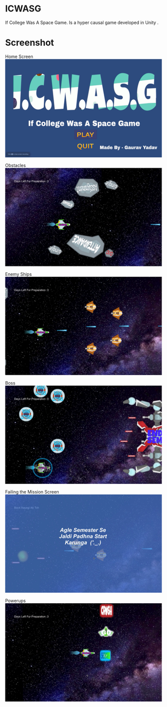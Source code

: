 # ICWASG
If College Was A Space Game. Is a hyper causal game developed in Unity .

# Screenshot

 Home Screen
![Home Screen](https://github.com/yadavgaurav251/ICWASG/blob/master/Screenshots/Screenshot%202020-05-22%20at%202.45.59%20PM.png)

 Obstacles
![Obstacles](https://github.com/yadavgaurav251/ICWASG/blob/master/Screenshots/Screenshot%202020-05-22%20at%202.46.23%20PM.png)

 Enemy Ships
 ![Enemy Ship 1](https://github.com/yadavgaurav251/ICWASG/blob/master/Screenshots/Screenshot%202020-05-22%20at%202.46.35%20PM.png)

 Boss
![Boss](https://github.com/yadavgaurav251/ICWASG/blob/master/Screenshots/Screenshot%202020-05-22%20at%202.47.42%20PM.png)

 Failing the Mission Screen
 ![Fail](https://github.com/yadavgaurav251/ICWASG/blob/master/Screenshots/Screenshot%202020-05-22%20at%204.26.02%20PM.png)
 
 Powerups
 ![Powerups](https://github.com/yadavgaurav251/ICWASG/blob/master/Screenshots/Screenshot%202020-05-22%20at%204.22.14%20PM.png)
